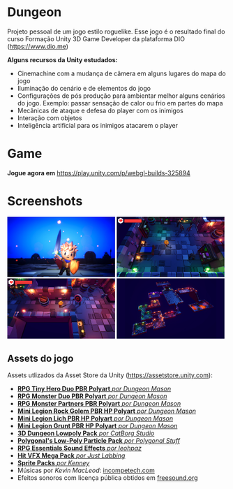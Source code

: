 # Dungeon

Projeto pessoal de um jogo estilo roguelike. Esse jogo é o resultado final do curso Formação Unity 3D Game Developer da plataforma DIO (https://www.dio.me)

**Alguns recursos da Unity estudados:**
* Cinemachine com a mudança de câmera em alguns lugares do mapa do jogo
* Iluminação do cenário e de elementos do jogo
* Configurações de pós produção para ambientar melhor alguns cenários do jogo. 
  Exemplo: passar sensação de calor ou frio em partes do mapa
* Mecânicas de ataque e defesa do player com os inimigos
* Interação com objetos
* Inteligência artificial para os inimigos atacarem o player

# Game
**Jogue agora em** https://play.unity.com/p/webgl-builds-325894

# Screenshots

<p align="middle">
  <p>
    <img src="Assets/Images/TitleScreen.jpg" width="49%" />
	<img src="Assets/Images/room1.jpg" width="49%" />
	<img src="Assets/Images/room2.jpg" width="49%" />
	<img src="Assets/Images/map.jpg" width="49%" />
  </p>
</p>

## Assets do jogo

Assets utlizados da Asset Store da Unity (https://assetstore.unity.com):

- [**RPG Tiny Hero Duo PBR Polyart** _por Dungeon Mason_](https://assetstore.unity.com/packages/3d/characters/humanoids/rpg-tiny-hero-duo-pbr-polyart-225148)
- [**RPG Monster Duo PBR Polyart** _por Dungeon Mason_](https://assetstore.unity.com/packages/3d/characters/creatures/rpg-monster-duo-pbr-polyart-157762)
- [**RPG Monster Partners PBR Polyart** _por Dungeon Mason_](https://assetstore.unity.com/packages/3d/characters/creatures/rpg-monster-partners-pbr-polyart-168251)
- [**Mini Legion Rock Golem PBR HP Polyart** _por Dungeon Mason_](https://assetstore.unity.com/packages/3d/characters/humanoids/fantasy/mini-legion-rock-golem-pbr-hp-polyart-94707)
- [**Mini Legion Lich PBR HP Polyart** _por Dungeon Mason_](https://assetstore.unity.com/packages/3d/characters/humanoids/fantasy/mini-legion-lich-pbr-hp-polyart-91497)
- [**Mini Legion Grunt PBR HP Polyart** _por Dungeon Mason_](https://assetstore.unity.com/packages/3d/characters/humanoids/fantasy/mini-legion-grunt-pbr-hp-polyart-98187)
- [**3D Dungeon Lowpoly Pack** _por CatBorg Studio_](https://assetstore.unity.com/packages/3d/props/furniture/3d-dungeon-lowpoly-pack-231265)
- [**Polygonal's Low-Poly Particle Pack** _por Polygonal Stuff_](https://assetstore.unity.com/packages/vfx/particles/polygonal-s-low-poly-particle-pack-118355)
- [**RPG Essentials Sound Effects** _por leohpaz_](https://assetstore.unity.com/packages/audio/sound-fx/rpg-essentials-sound-effects-free-227708)
- [**Hit VFX Mega Pack** _por Just Labbing_](https://assetstore.unity.com/packages/vfx/particles/hit-vfx-mega-pack-224741)
- [**Sprite Packs** _por Kenney_](https://www.kenney.nl/)
- Músicas por _Kevin MacLeod_: [incompetech.com](https://www.incompetech.com)
- Efeitos sonoros com licença pública obtidos em [freesound.org](https://freesound.org)